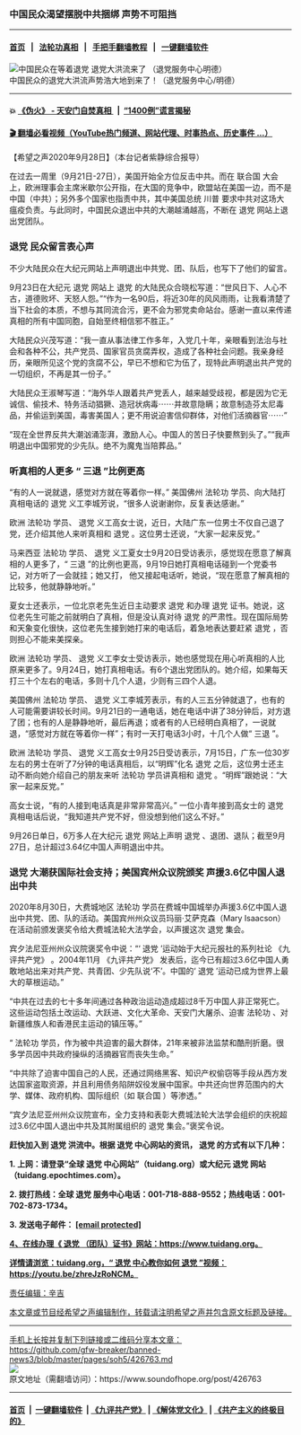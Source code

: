 ### 中国民众渴望摆脱中共捆绑 声势不可阻挡
------------------------

#### [首页](https://github.com/gfw-breaker/banned-news3/blob/master/README.md) &nbsp;&nbsp;|&nbsp;&nbsp; [法轮功真相](https://github.com/begood0513/basic/blob/master/README.md)  &nbsp;&nbsp;|&nbsp;&nbsp; [手把手翻墙教程](https://github.com/gfw-breaker/guides/wiki)  &nbsp;&nbsp;|&nbsp;&nbsp; [一键翻墙软件](https://github.com/gfw-breaker/nogfw/blob/master/README.md)  



<div><img alt="中国民众在等着退党 退党大洪流来了  （退党服务中心明德）" src="https://img.soundofhope.org/2020-09/1601339197222.jpg"/>
<br/><figcaption class="caption">
 中国民众的退党大洪流声势浩大地到来了！（退党服务中心/明德）
</figcaption></div><hr/>

#### 💥 [《伪火》 - 天安门自焚真相 ](http://158.247.195.190:10000/videos/blog/weihuo.html)&nbsp; |&nbsp; [“1400例”谎言揭秘  ](http://158.247.195.190:10000/videos/blog/jiexi1400.html)

#### [ 🎬  翻墙必看视频（YouTube热门频道、网站代理、时事热点、历史事件 ...）](https://github.com/gfw-breaker/links/blob/master/banned.md)

<div><div class="Content__Wrapper sc-1bvya0-0 grZQxZ">
 <p class="meta-top">
  <span class="meta">
   【希望之声2020年9月28日】（本台记者紫静综合报导）
  </span>
 </p>
 <p align="left" class="MsoNoSpacing" style="text-align:left">
  在过去一周里（9月21日-27日），美国开始全方位反击中共。而在
  <ok href="/term/2372">
   联合国
  </ok>
  大会上，欧洲理事会主席米歇尔公开指，在大国的竞争中，欧盟站在美国一边，而不是中国（中共）；另外多个国家也指责中共，其中美国总统
  <ok href="/term/1041">
   川普
  </ok>
  要求中共对这场大瘟疫负责。与此同时，中国民众退出中共的大潮越涌越高，不断在
  <ok href="/term/21105">
   退党
  </ok>
  网站上退出党团队。
 </p>
 <h3>
  <strong>
   <ok href="/term/21105">
    退党
   </ok>
   民众留言表心声
  </strong>
 </h3>
 <p>
  不少大陆民众在大纪元网站上声明退出中共党、团、队后，也写下了他们的留言。
 </p>
 <div class="AD_Embed__Wrap-sc-1xslmin-0 igMuqX module desktop">
  <div>
  </div>
 </div>
 <p>
  9月23日在大纪元
  <ok href="/term/21105">
   退党
  </ok>
  网站上
  <ok href="/term/21105">
   退党
  </ok>
  的大陆民众合晓松写道：“世风日下、人心不古，道德败坏、天怒人怨。”“作为一名90后，将近30年的风风雨雨，让我看清楚了当下社会的本质，不想与其同流合污，更不会为邪党卖命站台。感谢一直以来传递真相的所有中国同胞，自始至终相信邪不胜正。”
 </p>
 <p>
  大陆民众兴茂写道：“我一直从事法律工作多年，入党几十年，亲眼看到法治与社会和各种不公，共产党员、国家官员贪腐弄权，造成了各种社会问题。我亲身经历，亲眼所见这个党的贪腐不公，早已不想和它为伍了，现特此声明退出共产党的一切组织，不再是其一份子。”
 </p>
 <p>
  大陆民众王淑琴写道：“海外华人跟着共产党丢人，越来越受歧视，都是因为它无诚信、偷技术、特务活动猖獗、造冠状病毒⋯⋯并故意隐瞒；故意制造芬太尼毒品，并偷运到美国，毒害美国人；更不用说迫害信仰群体，对他们活摘器官⋯⋯”
 </p>
 <p>
  “现在全世界反共大潮汹涌澎湃，激励人心。中国人的苦日子快要熬到头了。”“我声明退出中国邪党的少先队。绝不为魔鬼当陪葬品。”
 </p>
 <h3>
  <strong>
   听真相的人更多 “
   <ok href="/term/10938">
    三退
   </ok>
   ”比例更高
  </strong>
 </h3>
 <p>
  “有的人一说就退，感觉对方就在等着你一样。” 美国佛州
  <ok href="/term/968">
   法轮功
  </ok>
  学员、向大陆打真相电话的
  <ok href="/term/21105">
   退党
  </ok>
  义工李城芳说，“很多人说谢谢你，反复表达感谢。”
 </p>
 <p>
  欧洲
  <ok href="/term/968">
   法轮功
  </ok>
  学员、
  <ok href="/term/21105">
   退党
  </ok>
  义工高女士说，近日，大陆广东一位男士不仅自己退了党，还介绍其他人来听真相和
  <ok href="/term/21105">
   退党
  </ok>
  。这位男士还说，“大家一起来反党。”
 </p>
 <p>
  马来西亚
  <ok href="/term/968">
   法轮功
  </ok>
  学员、
  <ok href="/term/21105">
   退党
  </ok>
  义工夏女士9月20日受访表示，感觉现在愿意了解真相的人更多了，“
  <ok href="/term/10938">
   三退
  </ok>
  ”的比例也更高，9月19日她打真相电话碰到一个党委书记，对方听了一会就挂；她又打， 他又接起电话听，她说，“现在愿意了解真相的比较多，他就静静地听。”
 </p>
 <p>
  夏女士还表示，一位北京老先生近日主动要求
  <ok href="/term/21105">
   退党
  </ok>
  和办理
  <ok href="/term/21105">
   退党
  </ok>
  证书。她说，这位老先生可能之前就明白了真相，但是没认真对待
  <ok href="/term/21105">
   退党
  </ok>
  的严肃性。现在国际局势和天象变化很快，这位老先生接到她打来的电话后，着急地表达要赶紧
  <ok href="/term/21105">
   退党
  </ok>
  ，否则担心不能来美探亲。
 </p>
 <p>
  欧洲
  <ok href="/term/968">
   法轮功
  </ok>
  学员、
  <ok href="/term/21105">
   退党
  </ok>
  义工李女士受访表示，她也感觉现在用心听真相的人比原来更多了。9月24日，她打真相电话。有6个退出党团队的。她介绍，如果每天打三十个左右的电话，多则十几个人退，少则有三四个人退。
 </p>
 <p>
  美国佛州
  <ok href="/term/968">
   法轮功
  </ok>
  学员、
  <ok href="/term/21105">
   退党
  </ok>
  义工李城芳表示，有的人三五分钟就退了，也有的人可能需要讲较长时间。9月21日的一通电话，她在电话中讲了38分钟后，对方退了团；也有的人是静静地听，最后再退；或者有的人已经明白真相了，一说就退，“感觉对方就在等着你一样”；有时一天打电话3小时，十几个人做“
  <ok href="/term/10938">
   三退
  </ok>
  ”。
 </p>
 <div class="AD_Embed__Wrap-sc-1xslmin-0 igMuqX module desktop">
  <div>
  </div>
 </div>
 <p>
  欧洲
  <ok href="/term/968">
   法轮功
  </ok>
  学员、
  <ok href="/term/21105">
   退党
  </ok>
  义工高女士9月25日受访表示，7月15日，广东一位30岁左右的男士在听了7分钟的电话真相后，以“明辉”化名
  <ok href="/term/21105">
   退党
  </ok>
  之后，这位男士还主动不断向她介绍自己的朋友来听
  <ok href="/term/968">
   法轮功
  </ok>
  学员讲真相和
  <ok href="/term/21105">
   退党
  </ok>
  。“明辉”跟她说：“大家一起来反党。”
 </p>
 <p>
  高女士说，“有的人接到电话真是非常非常高兴。” 一位小青年接到高女士的
  <ok href="/term/21105">
   退党
  </ok>
  真相电话后说，“我知道共产党不好，但没想到他们这么不好。”
 </p>
 <p>
  9月26日单日，6万多人在大纪元
  <ok href="/term/21105">
   退党
  </ok>
  网站上声明
  <ok href="/term/21105">
   退党
  </ok>
  、退团、退队；截至9月27日，总计超过3.64亿中国人声明退出中共。
 </p>
 <h3>
  <strong>
   <ok href="/term/21105">
    退党
   </ok>
   大潮获国际社会支持；美国宾州众议院颁奖 声援3.6亿中国人退出中共
  </strong>
 </h3>
 <p>
  2020年8月30日，大费城地区
  <ok href="/term/968">
   法轮功
  </ok>
  学员在费城中国城举办声援3.6亿中国人退出中共党、团、队的活动。美国宾州州众议员玛丽‧艾萨克森（Mary Isaacson）在活动前颁发褒奖令给大费城法轮大法学会，以声援这次
  <ok href="/term/21105">
   退党
  </ok>
  集会。
 </p>
 <p>
  宾夕法尼亚州州众议院褒奖令中说：“‘
  <ok href="/term/21105">
   退党
  </ok>
  ’运动始于大纪元报社的系列社论
  <ok href="/term/40900">
   《九评共产党》
  </ok>
  。2004年11月
  <ok href="/term/40900">
   《九评共产党》
  </ok>
  发表后，迄今已有超过3.6亿中国人勇敢地站出来对共产党、共青团、少先队说‘不’。中国的‘
  <ok href="/term/21105">
   退党
  </ok>
  ’运动已成为世界上最大的草根运动。”
 </p>
 <p>
  “中共在过去的七十多年间通过各种政治运动造成超过8千万中国人非正常死亡。这些运动包括土改运动、大跃进、文化大革命、天安门大屠杀、迫害
  <ok href="/term/968">
   法轮功
  </ok>
  、对新疆维族人和香港民主运动的镇压等。”
 </p>
 <p>
  “
  <ok href="/term/968">
   法轮功
  </ok>
  学员，作为被中共迫害的最大群体，21年来被非法监禁和酷刑折磨。很多学员因中共政府操纵的活摘器官而丧失生命。”
 </p>
 <p>
  “中共除了迫害中国自己的人民，还通过网络黑客、知识产权偷窃等手段从西方发达国家盗取资源，并且利用债务陷阱奴役发展中国家。中共还向世界范围内的大学、媒体、政府机构、国际组织（如
  <ok href="/term/2372">
   联合国
  </ok>
  ）等渗透。”
 </p>
 <p>
  “宾夕法尼亚州州众议院宣布，全力支持和表彰大费城法轮大法学会组织的庆祝超过3.6亿中国人退出中共及其附属组织的
  <ok href="/term/21105">
   退党
  </ok>
  集会。”褒奖令说。
 </p>
 <p>
  <strong>
   赶快加入到
   <ok href="/term/21105">
    退党
   </ok>
   洪流中。根据
   <ok href="/term/21105">
    退党
   </ok>
   中心网站的资讯，
   <ok href="/term/21105">
    退党
   </ok>
   的方式有以下几种：
  </strong>
 </p>
 <p>
  <strong>
   1. 上网：请登录“全球
   <ok href="/term/21105">
    退党
   </ok>
   中心网站”（tuidang.org）或大纪元
   <ok href="/term/21105">
    退党
   </ok>
   网站（tuidang.epochtimes.com）。
  </strong>
 </p>
 <p>
  <strong>
   2. 拨打热线：全球
   <ok href="/term/21105">
    退党
   </ok>
   服务中心电话：001-718-888-9552；热线电话：001-702-873-1734。
  </strong>
 </p>
 <p>
  <strong>
   3. 发送电子邮件：
   <a data-cfemail="dbafaeb2bfbab5bc9bbeabb4b8b3afb2b6bea8f5b8b4b6" href="/cdn-cgi/l/email-protection">
    [email protected]
   </ok>
  </strong>
 </p>
 <p>
  <strong>
   4、在线办理《
   <ok href="/term/21105">
    退党
   </ok>
   （团队）证书》网站：https://www.tuidang.org。
  </strong>
 </p>
 <p>
  <strong>
   详情请浏览：tuidang.org，“
   <ok href="/term/21105">
    退党
   </ok>
   中心教你如何
   <ok href="/term/21105">
    退党
   </ok>
   ”视频：https://youtu.be/zhreJzRoNCM。
  </strong>
 </p>
 <p class="meta-btm">
  责任编辑：辛吉
 </p>
 <p class="meta-btm">
  本文章或节目经希望之声编辑制作，转载请注明希望之声并包含原文标题及链接。
 </p>
</div>
</div>
<hr/>
手机上长按并复制下列链接或二维码分享本文章：<br/>
https://github.com/gfw-breaker/banned-news3/blob/master/pages/soh5/426763.md <br/>
<a href='https://github.com/gfw-breaker/banned-news3/blob/master/pages/soh5/426763.md'><img src='https://github.com/gfw-breaker/banned-news3/blob/master/pages/soh5/426763.md.png'/></a> <br/>
原文地址（需翻墙访问）：https://www.soundofhope.org/post/426763


------------------------
#### [首页](https://github.com/gfw-breaker/banned-news3/blob/master/README.md) &nbsp;|&nbsp; [一键翻墙软件](https://github.com/gfw-breaker/nogfw/blob/master/README.md) &nbsp;| [《九评共产党》](https://github.com/gfw-breaker/9ping.md/blob/master/README.md#九评之一评共产党是什么) | [《解体党文化》](https://github.com/gfw-breaker/jtdwh.md/blob/master/README.md) | [《共产主义的终极目的》](https://github.com/gfw-breaker/gczydzjmd.md/blob/master/README.md)


<img src='http://gfw-breaker.win/banned-news3/pages/soh5/426763.md' width='0px' height='0px'/>